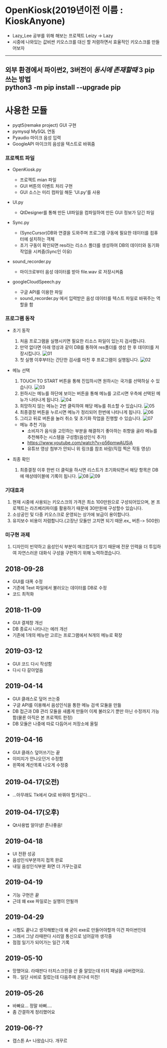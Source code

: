 # OpenKiosk(2019년이전 이름 : KioskAnyone)
- Lazy_Lee 공부를 위해 해보는 프로젝트  Leizy -> Lazy
- 시중에 나와있는 값비싼 키오스크를 대신 할 저렴하면서 효율적인 키오스크를 만들어보자

---
외부 환경에서 파이썬2, 3버전이 *동시에 존재할때* 3 pip 쓰는 방법  
python3 -m pip install --upgrade pip  
---

# 사용한 모듈
 - pyqt5(remake project) GUI 구현
 - pymysql               MySQL 연동
 - Pyaudio               마이크 음성 입력
 - GoogleAPI             마이크의 음성을 텍스트로 바꿔줌
  
  
### 프로젝트 파일
+ OpenKiosk.py
    - 프로젝트 mian 파일
    - GUI 버튼의 이벤트 처리 구현
    - GUI 소스는 미리 컴파일 해둔 'UI.py'를 사용
  
+ UI.py
    - QtDesigner를 통해 만든 UI파일을 컴파일하여 만든 GUI 정보가 담긴 파일  
  
+ Sync.py
    - (SyncCursor)DB와 연결을 도와주며 프로그램 구동에 필요한 데이터를 컴퓨터에 설치하는 객체
    - 초기 구동이 확인되면 res라는 리소스 폴더를 생성하여 DB의 데이터와 동기화 작업을 시켜줌(Sync인 이유)

+ sound_recorder.py
    - 마이크로부터 음성 데이터를 받아 file.wav 로 저장시켜줌

+ googleCloudSpeech.py
    - 구글 API를 이용한 파일
    - sound_recorder.py 에서 입력받은 음성 데이터를 텍스트 파일로 바꿔주는 역할을 함

  
### 프로그램 동작
+ 초기 동작
    1. 처음 프로그램을 실행시키면 필요한 리소스 파일이 있는지 검사합니다.
    2. 만약 없다면 아래 영상과 같이 DB를 통하여 res폴더를 생성 한 후 데이터를 저장시킵니다.
    ![01](./readmeImg/run.gif)
    3. 첫 실행 이후부터는 간단한 검사를 마친 후 프로그램이 실행됩니다.
    ![02](./readmeImg/app_00.PNG)
    
+ 메뉴 선택
    1. TOUCH TO START 버튼을 통해 진입하시면 원하시는 국가를 선택하실 수 있습니다.
    ![03](./readmeImg/run01.gif)
    2. 원하시는 메뉴를 하단에 보이는 버튼을 통해 메뉴를 고르시면 우측에 선택된 메뉴가 나타나게 됩니다.
    ![04](./readmeImg/run02.gif)
    3. 희망하지 않는 메뉴는 2번 클릭하여 해당 메뉴를 취소할 수 있습니다.
    ![05](./readmeImg/run03.gif)
    4. 최종결정 버튼을 누르시면 메뉴가 정리되어 한번에 나타나게 됩니다.
    ![06](./readmeImg/run04.gif)
    5. 그리고 뒤로 버튼을 눌러 취소 및 초기화 작업을 진행할 수 있습니다.
    ![07](./readmeImg/run05.gif)
    + 메뉴 추천 기능
        - 소비자가 음식을 고민하는 부분을 해결하기 좋아하는 취향을 골라 메뉴를 추천해주는 시스템을 구성함(음성인식 추가)
        - https://www.youtube.com/watch?v=p56pmwAUSjA
        - 유튜브 영상 첨부가 안되니 위 링크를 참조 바람(직접 찍은 작동 영상)
+ 최종 확인
    1. 최종결정 이후 한번 더 클릭을 하시면 리스트가 초기화되면서 해당 항목은 DB에 매상테이블에 기록이 됩니다.
    ![08](./readmeImg/run06.gif)
    ![09](./readmeImg/app_05.PNG)
   
    
    
### 기대효과
1. 현재 시중에 사용되는 키오스크의 가격은 최소 100만원으로 구성되어있으며, 본 프로젝트는 라즈베리파이를 활용하기 때문에 30만원에 구성할수 있습니다.
2. 소상공인 및 다중 키오스크로 운영되는 상가에 보급이 용이합니다.
3. 유지보수 비용이 저렴합니다.(고장난 모듈만 고치면 되기 때문.ex_ 버튼-> 500원)

### 미구현 과제
1. 디자인이 빈약하고 음성인식 부분이 매끄럽지가 않기 때문에 전문 인력을 더 투입하여 자연스러운 대화식 구성을 구현하기 위해 노력하겠습니다.


## 2018-09-28
- GUI를 대폭 수정
- 기존에 Text 파일에서 불러오는 데이터를 DB로 수정
- 코드 최적화

## 2018-11-09 
- GUI 결제창 개선
- DB 종료시 나타나는 에러 개선
- 기존에 1개의 메뉴만 고르는 프로그램에서 N개의 메뉴로 확장


## 2019-03-12
- GUI 코드 다시 작성함
- 다시 다 갈아엎음

## 2019-04-14
- GUI 클래스로 덮어 쓰는중
- 구글 API를 이용해서 음성인식을 통한 메뉴 검색 모듈을 만듦
- DB 접근과 DB 관리 모듈을 새롭게 만들어 이제 불러오기 뿐만 아닌 수정까지 가능함(물론 아직은 본 프로젝트 한정)
- DB 모듈은 나중에 따로 다듬어서 저장소에 올릴 

## 2019-04-16
- GUI 클래스 덮어쓰기는 끝
- 이미지가 안나오던거 수정함
- 왼쪽에 계산목록 나오게 수정중

## 2019-04-17(오전)
- ...아무래도 Tk에서 Qt로 바꿔야 할거같다...

## 2019-04-17(오후)
- Qt사용법 알아냄! 존나좋음!

## 2019-04-18
- UI 전환 성공
- 음성인식부분까지 접목 완료
- 내일 음성인식부분 화면 더 가꾸는걸로

## 2019-04-19
- 기능 구현은 끝
- 근데 왜 exe 파일로는 실행이 안될까

## 2019-04-29
- 시험도 끝나고 생각해봤는데 왜 굳이 exe로 만들어야할까 이건 파이썬인데
- 그래서 그냥 라때판다 시리얼 통신으로 넘어갈까 생각중
- 점점 일기가 되어가는 일간 기록

## 2019-05-10
- 망했어요. 라때판다 터치스크린을 산 줄 알았는데 터치 패널을 사버렸어요.
- 하.. 일단 사비로 질렀는데 다음주에 온다네 미친!

## 2019-05-26
- 바빠요... 정말 바뻐....
- 좀 간결하게 정리했어요

## 2019-06-??
- 캡스톤 A+ 나왔습니다. 개꾸르
